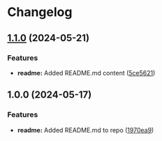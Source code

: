 # Changelog

## [1.1.0](https://github.com/jaysonpotter/github-actions-tests/compare/v1.0.0...v1.1.0) (2024-05-21)


### Features

* **readme:** Added README.md content ([5ce5621](https://github.com/jaysonpotter/github-actions-tests/commit/5ce56214e3e93971a12dfdc4ed6804bf675756f7))

## 1.0.0 (2024-05-17)


### Features

* **readme:** Added README.md to repo ([1970ea9](https://github.com/jaysonpotter/github-actions-tests/commit/1970ea96fe47f61b0be730165d25dbd9d42b93dc))
